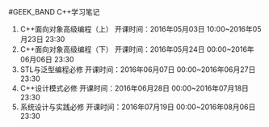 #GEEK_BAND C++学习笔记
1. C++面向对象高级编程（上）
开课时间：2016年05月03日 10:00~2016年05月23日 23:30
2. C++面向对象高级编程（下）
开课时间：2016年05月24日 00:00~2016年06月06日 23:30
3.  STL与泛型编程必修
开课时间：2016年06月07日 00:00~2016年06月27日 23:30
4.  C++设计模式必修
开课时间：2016年06月28日 00:00~2016年07月18日 23:30
5.  系统设计与实践必修
开课时间：2016年07月19日 00:00~2016年08月06日 23:30
